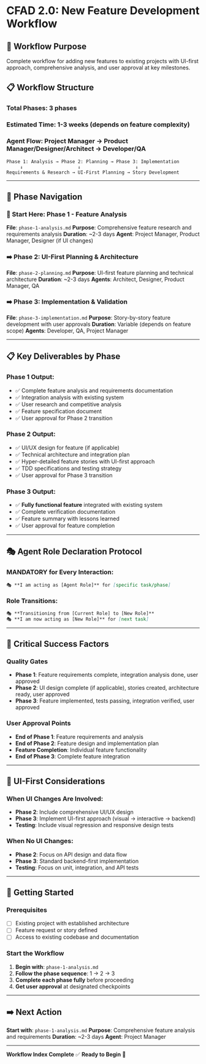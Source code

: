 # CFAD 2.0: New Feature Development Workflow

## 🎯 Workflow Purpose
Complete workflow for adding new features to existing projects with UI-first approach, comprehensive analysis, and user approval at key milestones.

## 📋 Workflow Structure

### **Total Phases**: 3 phases
### **Estimated Time**: 1-3 weeks (depends on feature complexity)
### **Agent Flow**: Project Manager → Product Manager/Designer/Architect → Developer/QA

```
Phase 1: Analysis → Phase 2: Planning → Phase 3: Implementation
     ↓                    ↓                    ↓
Requirements & Research → UI-First Planning → Story Development
```

---

## 🔄 **Phase Navigation**

### **📍 Start Here**: Phase 1 - Feature Analysis
**File**: `phase-1-analysis.md`
**Purpose**: Comprehensive feature research and requirements analysis
**Duration**: ~2-3 days
**Agent**: Project Manager, Product Manager, Designer (if UI changes)

### **➡️ Phase 2**: UI-First Planning & Architecture
**File**: `phase-2-planning.md`
**Purpose**: UI-first feature planning and technical architecture
**Duration**: ~2-3 days
**Agents**: Architect, Designer, Product Manager, QA

### **➡️ Phase 3**: Implementation & Validation
**File**: `phase-3-implementation.md`
**Purpose**: Story-by-story feature development with user approvals
**Duration**: Variable (depends on feature scope)
**Agents**: Developer, QA, Project Manager

---

## 📋 **Key Deliverables by Phase**

### **Phase 1 Output**:
- ✅ Complete feature analysis and requirements documentation
- ✅ Integration analysis with existing system
- ✅ User research and competitive analysis
- ✅ Feature specification document
- ✅ User approval for Phase 2 transition

### **Phase 2 Output**:
- ✅ UI/UX design for feature (if applicable)
- ✅ Technical architecture and integration plan
- ✅ Hyper-detailed feature stories with UI-first approach
- ✅ TDD specifications and testing strategy
- ✅ User approval for Phase 3 transition

### **Phase 3 Output**:
- ✅ **Fully functional feature** integrated with existing system
- ✅ Complete verification documentation
- ✅ Feature summary with lessons learned
- ✅ User approval for feature completion

---

## 🎭 **Agent Role Declaration Protocol**

### **MANDATORY for Every Interaction**:
```markdown
🎭 **I am acting as [Agent Role]** for [specific task/phase]
```

### **Role Transitions**:
```markdown
🎭 **Transitioning from [Current Role] to [New Role]**
🎭 **I am now acting as [New Role]** for [next task]
```

---

## 🚨 **Critical Success Factors**

### **Quality Gates**
- **Phase 1**: Feature requirements complete, integration analysis done, user approved
- **Phase 2**: UI design complete (if applicable), stories created, architecture ready, user approved
- **Phase 3**: Feature implemented, tests passing, integration verified, user approved

### **User Approval Points**
- **End of Phase 1**: Feature requirements and analysis
- **End of Phase 2**: Feature design and implementation plan
- **Feature Completion**: Individual feature functionality
- **End of Phase 3**: Complete feature integration

---

## 🎨 **UI-First Considerations**

### **When UI Changes Are Involved**:
- **Phase 2**: Include comprehensive UI/UX design
- **Phase 3**: Implement UI-first approach (visual → interactive → backend)
- **Testing**: Include visual regression and responsive design tests

### **When No UI Changes**:
- **Phase 2**: Focus on API design and data flow
- **Phase 3**: Standard backend-first implementation
- **Testing**: Focus on unit, integration, and API tests

---

## 🚀 **Getting Started**

### **Prerequisites**
- [ ] Existing project with established architecture
- [ ] Feature request or story defined
- [ ] Access to existing codebase and documentation

### **Start the Workflow**
1. **Begin with**: `phase-1-analysis.md`
2. **Follow the phase sequence**: 1 → 2 → 3
3. **Complete each phase fully** before proceeding
4. **Get user approval** at designated checkpoints

---

## ➡️ **Next Action**

**Start with**: `phase-1-analysis.md`
**Purpose**: Comprehensive feature analysis and requirements
**Duration**: ~2-3 days
**Agent**: Project Manager

---

**Workflow Index Complete** ✅
**Ready to Begin** 🚀

